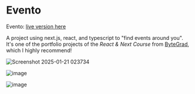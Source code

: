 # Evento
Evento: [live version here](https://evento-theta-ten.vercel.app)


A project using next.js, react, and typescript to "find events around you". It's one of the portfolio projects of the *React & Next Course* from [ByteGrad](www.bytegrad.com), which I highly recommend!

![Screenshot 2025-01-21 023734](https://github.com/user-attachments/assets/2861e2a3-0a3d-4bf9-8668-51ebe44c75e5)

![image](https://github.com/user-attachments/assets/b82c0d10-e8e7-40a5-a23f-53ea59fccf79)

![image](https://github.com/user-attachments/assets/71ee7e14-f2bf-4f26-bf34-350691e57409)
